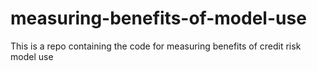 # measuring-benefits-of-model-use
This is a repo containing the code for measuring benefits of credit risk model use
